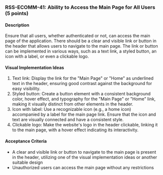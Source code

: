 ### RSS-ECOMM-41: Ability to Access the Main Page for All Users (5 points)

#### Description
Ensure that all users, whether authenticated or not, can access the main page of the application. There should be a clear and visible link or button in the header that allows users to navigate to the main page. The link or button can be implemented in various ways, such as a text link, a styled button, an icon with a label, or even a clickable logo.

#### Visual Implementation Ideas
1. Text link: Display the link for the "Main Page" or "Home" as underlined text in the header, ensuring good contrast against the background for easy visibility.
2. Styled button: Create a button element with a consistent background color, hover effect, and typography for the "Main Page" or "Home" link, making it visually distinct from other elements in the header.
3. Icon with label: Use a recognizable icon (e.g., a home icon) accompanied by a label for the main page link. Ensure that the icon and text are visually connected and have a consistent style.
4. Clickable logo: Make the website's logo in the header clickable, linking it to the main page, with a hover effect indicating its interactivity.

#### Acceptance Criteria
- A clear and visible link or button to navigate to the main page is present in the header, utilizing one of the visual implementation ideas or another suitable design
- Unauthorized users can access the main page without any restrictions